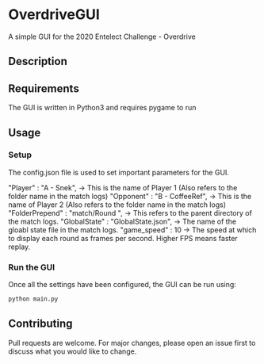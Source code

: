# OverdriveGUI
A simple GUI for the 2020 Entelect Challenge - Overdrive

## Description


## Requirements
The GUI is written in Python3 and requires pygame to run

## Usage
### Setup

The config.json file is used to set important parameters for the GUI.

"Player" : "A - Snek",  -> This is the name of Player 1 (Also refers to the folder name in the match logs)
"Opponent" : "B - CoffeeRef", -> This is the name of Player 2 (Also refers to the folder name in the match logs)
"FolderPrepend" : "match/Round ", -> This refers to the parent directory of the match logs.
"GlobalState" : "GlobalState.json", -> The name of the gloabl state file in the match logs.
"game_speed" : 10 -> The speed at which to display each round as frames per second. Higher FPS means faster replay. 


### Run the GUI
Once all the settings have been configured, the GUI can be run using:
```bash
python main.py
```

## Contributing
Pull requests are welcome. For major changes, please open an issue first to discuss what you would like to change.